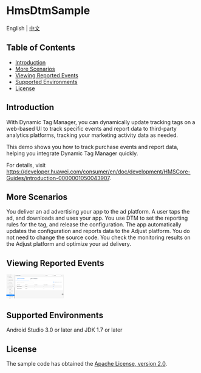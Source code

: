 # HmsDtmSample

English | [中文](https://github.com/HMS-Core/hms-dtm-demo-android-studio/blob/master/README_ZH.md)


## Table of Contents

 * [Introduction](#Introduction)
 * [More Scenarios ](#More-senarios )
 * [Viewing Reported Events](#View-reported-events)
 * [Supported Environments](#supported-environments)
 * [License](#license)


## Introduction
With Dynamic Tag Manager, you can dynamically update tracking tags on a web-based UI to track specific events and report data to third-party analytics platforms, tracking your marketing activity data as needed.

This demo shows you how to track purchase events and report data, helping you integrate Dynamic Tag Manager quickly. 

For details, visit https://developer.huawei.com/consumer/en/doc/development/HMSCore-Guides/introduction-0000001050043907.

## More Scenarios
You deliver an ad advertising your app to the ad platform.
A user taps the ad, and downloads and uses your app.
You use DTM to set the reporting rules for the tag, and release the configuration.
The app automatically updates the configuration and reports data to the Adjust platform. You do not need to change the source code.
You check the monitoring results on the Adjust platform and optimize your ad delivery.


## Viewing Reported Events
   <img src="result_1.png" width = 30% height = 30%>
   
## Supported Environments
Android Studio 3.0 or later and JDK 1.7 or later

## License
The sample code has obtained the [Apache License, version 2.0](http://www.apache.org/licenses/LICENSE-2.0).
